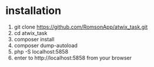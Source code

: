 # installation

1. git clone https://github.com/RomsonApp/atwix_task.git
2. cd atwix_task
3. composer install
4. composer dump-autoload
5. php -S localhost:5858
6. enter to http://localhost:5858 from your browser
 